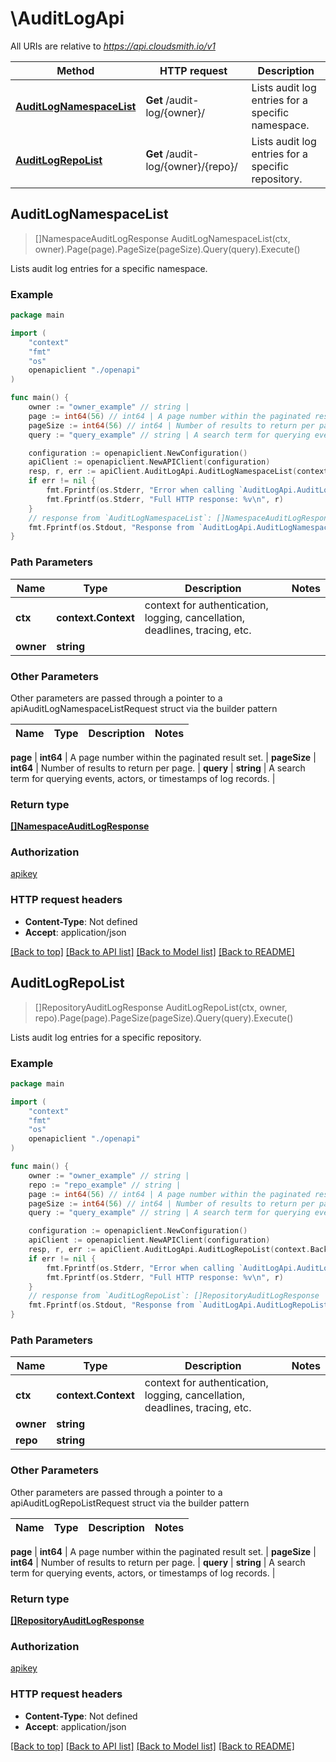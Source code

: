 # \AuditLogApi

All URIs are relative to *https://api.cloudsmith.io/v1*

Method | HTTP request | Description
------------- | ------------- | -------------
[**AuditLogNamespaceList**](AuditLogApi.md#AuditLogNamespaceList) | **Get** /audit-log/{owner}/ | Lists audit log entries for a specific namespace.
[**AuditLogRepoList**](AuditLogApi.md#AuditLogRepoList) | **Get** /audit-log/{owner}/{repo}/ | Lists audit log entries for a specific repository.



## AuditLogNamespaceList

> []NamespaceAuditLogResponse AuditLogNamespaceList(ctx, owner).Page(page).PageSize(pageSize).Query(query).Execute()

Lists audit log entries for a specific namespace.



### Example

```go
package main

import (
    "context"
    "fmt"
    "os"
    openapiclient "./openapi"
)

func main() {
    owner := "owner_example" // string | 
    page := int64(56) // int64 | A page number within the paginated result set. (optional)
    pageSize := int64(56) // int64 | Number of results to return per page. (optional)
    query := "query_example" // string | A search term for querying events, actors, or timestamps of log records. (optional)

    configuration := openapiclient.NewConfiguration()
    apiClient := openapiclient.NewAPIClient(configuration)
    resp, r, err := apiClient.AuditLogApi.AuditLogNamespaceList(context.Background(), owner).Page(page).PageSize(pageSize).Query(query).Execute()
    if err != nil {
        fmt.Fprintf(os.Stderr, "Error when calling `AuditLogApi.AuditLogNamespaceList``: %v\n", err)
        fmt.Fprintf(os.Stderr, "Full HTTP response: %v\n", r)
    }
    // response from `AuditLogNamespaceList`: []NamespaceAuditLogResponse
    fmt.Fprintf(os.Stdout, "Response from `AuditLogApi.AuditLogNamespaceList`: %v\n", resp)
}
```

### Path Parameters


Name | Type | Description  | Notes
------------- | ------------- | ------------- | -------------
**ctx** | **context.Context** | context for authentication, logging, cancellation, deadlines, tracing, etc.
**owner** | **string** |  | 

### Other Parameters

Other parameters are passed through a pointer to a apiAuditLogNamespaceListRequest struct via the builder pattern


Name | Type | Description  | Notes
------------- | ------------- | ------------- | -------------

 **page** | **int64** | A page number within the paginated result set. | 
 **pageSize** | **int64** | Number of results to return per page. | 
 **query** | **string** | A search term for querying events, actors, or timestamps of log records. | 

### Return type

[**[]NamespaceAuditLogResponse**](NamespaceAuditLogResponse.md)

### Authorization

[apikey](../README.md#apikey)

### HTTP request headers

- **Content-Type**: Not defined
- **Accept**: application/json

[[Back to top]](#) [[Back to API list]](../README.md#documentation-for-api-endpoints)
[[Back to Model list]](../README.md#documentation-for-models)
[[Back to README]](../README.md)


## AuditLogRepoList

> []RepositoryAuditLogResponse AuditLogRepoList(ctx, owner, repo).Page(page).PageSize(pageSize).Query(query).Execute()

Lists audit log entries for a specific repository.



### Example

```go
package main

import (
    "context"
    "fmt"
    "os"
    openapiclient "./openapi"
)

func main() {
    owner := "owner_example" // string | 
    repo := "repo_example" // string | 
    page := int64(56) // int64 | A page number within the paginated result set. (optional)
    pageSize := int64(56) // int64 | Number of results to return per page. (optional)
    query := "query_example" // string | A search term for querying events, actors, or timestamps of log records. (optional)

    configuration := openapiclient.NewConfiguration()
    apiClient := openapiclient.NewAPIClient(configuration)
    resp, r, err := apiClient.AuditLogApi.AuditLogRepoList(context.Background(), owner, repo).Page(page).PageSize(pageSize).Query(query).Execute()
    if err != nil {
        fmt.Fprintf(os.Stderr, "Error when calling `AuditLogApi.AuditLogRepoList``: %v\n", err)
        fmt.Fprintf(os.Stderr, "Full HTTP response: %v\n", r)
    }
    // response from `AuditLogRepoList`: []RepositoryAuditLogResponse
    fmt.Fprintf(os.Stdout, "Response from `AuditLogApi.AuditLogRepoList`: %v\n", resp)
}
```

### Path Parameters


Name | Type | Description  | Notes
------------- | ------------- | ------------- | -------------
**ctx** | **context.Context** | context for authentication, logging, cancellation, deadlines, tracing, etc.
**owner** | **string** |  | 
**repo** | **string** |  | 

### Other Parameters

Other parameters are passed through a pointer to a apiAuditLogRepoListRequest struct via the builder pattern


Name | Type | Description  | Notes
------------- | ------------- | ------------- | -------------


 **page** | **int64** | A page number within the paginated result set. | 
 **pageSize** | **int64** | Number of results to return per page. | 
 **query** | **string** | A search term for querying events, actors, or timestamps of log records. | 

### Return type

[**[]RepositoryAuditLogResponse**](RepositoryAuditLogResponse.md)

### Authorization

[apikey](../README.md#apikey)

### HTTP request headers

- **Content-Type**: Not defined
- **Accept**: application/json

[[Back to top]](#) [[Back to API list]](../README.md#documentation-for-api-endpoints)
[[Back to Model list]](../README.md#documentation-for-models)
[[Back to README]](../README.md)


